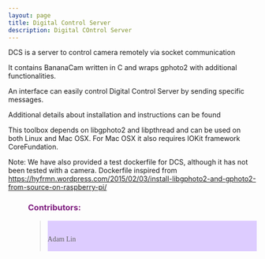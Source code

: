 ```yaml
---
layout: page
title: Digital Control Server
description: Digital COntrol Server
---
```


DCS is a server to control camera remotely via socket communication

It contains BananaCam written in C and wraps gphoto2 with additional functionalities.

An interface can easily control Digital Control Server by sending specific messages.

Additional details about installation and instructions can be found []()

This toolbox depends on libgphoto2 and libpthread and can be used on both Linux and Mac OSX. 
For Mac OSX it also requires IOKit framework CoreFundation.

Note: We have also provided a test dockerfile for DCS, although it has not been tested with a camera.
Dockerfile inspired from https://hyfrmn.wordpress.com/2015/02/03/install-libgphoto2-and-gphoto2-from-source-on-raspberry-pi/

<dl>

<dd> <h3 style="color:#7d1b7e;"> Contributors: </h3> </dd>

<dd> <blockquote> <div style="background-color:#ddccff; font-style:normal; font-family:Times New Roman;"> <br>

Adam Lin<br>
<br>

</div></blockquote> </dd>

</dl>
